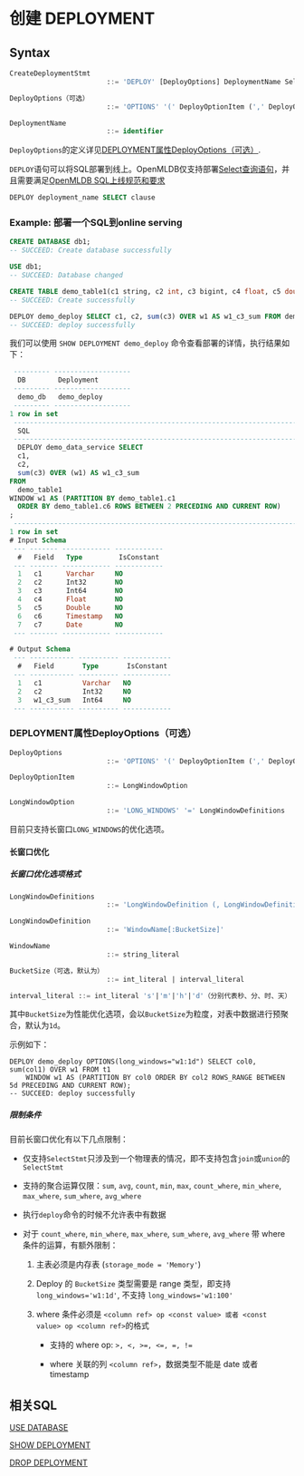 # 创建 DEPLOYMENT

## Syntax

```sql
CreateDeploymentStmt
						::= 'DEPLOY' [DeployOptions] DeploymentName SelectStmt

DeployOptions（可选）
						::= 'OPTIONS' '(' DeployOptionItem (',' DeployOptionItem)* ')'

DeploymentName
						::= identifier
```
`DeployOptions`的定义详见[DEPLOYMENT属性DeployOptions（可选）](#DEPLOYMENT属性DeployOptions（可选）).

`DEPLOY`语句可以将SQL部署到线上。OpenMLDB仅支持部署[Select查询语句](../dql/SELECT_STATEMENT.md)，并且需要满足[OpenMLDB SQL上线规范和要求](../deployment_manage/ONLINE_SERVING_REQUIREMENTS.md)

```SQL
DEPLOY deployment_name SELECT clause
```

### Example: 部署一个SQL到online serving

```sql
CREATE DATABASE db1;
-- SUCCEED: Create database successfully

USE db1;
-- SUCCEED: Database changed

CREATE TABLE demo_table1(c1 string, c2 int, c3 bigint, c4 float, c5 double, c6 timestamp, c7 date);
-- SUCCEED: Create successfully

DEPLOY demo_deploy SELECT c1, c2, sum(c3) OVER w1 AS w1_c3_sum FROM demo_table1 WINDOW w1 AS (PARTITION BY demo_table1.c1 ORDER BY demo_table1.c6 ROWS BETWEEN 2 PRECEDING AND CURRENT ROW);
-- SUCCEED: deploy successfully
```

我们可以使用 `SHOW DEPLOYMENT demo_deploy` 命令查看部署的详情，执行结果如下：

```sql
 --------- -------------------
  DB        Deployment
 --------- -------------------
  demo_db   demo_deploy
 --------- -------------------
1 row in set
 -----------------------------------------------------------------------------------------------------------------------------------------------------------------------------------------------------------------
  SQL
 -----------------------------------------------------------------------------------------------------------------------------------------------------------------------------------------------------------------
  DEPLOY demo_data_service SELECT
  c1,
  c2,
  sum(c3) OVER (w1) AS w1_c3_sum
FROM
  demo_table1
WINDOW w1 AS (PARTITION BY demo_table1.c1
  ORDER BY demo_table1.c6 ROWS BETWEEN 2 PRECEDING AND CURRENT ROW)
;
 -----------------------------------------------------------------------------------------------------------------------------------------------------------------------------------------------------------------
1 row in set
# Input Schema
 --- ------- ------------ ------------
  #   Field   Type         IsConstant
 --- ------- ------------ ------------
  1   c1      Varchar     NO
  2   c2      Int32       NO
  3   c3      Int64       NO
  4   c4      Float       NO
  5   c5      Double      NO
  6   c6      Timestamp   NO
  7   c7      Date        NO
 --- ------- ------------ ------------

# Output Schema
 --- ----------- ---------- ------------
  #   Field       Type       IsConstant
 --- ----------- ---------- ------------
  1   c1          Varchar   NO
  2   c2          Int32     NO
  3   w1_c3_sum   Int64     NO
 --- ----------- ---------- ------------ 
```


### DEPLOYMENT属性DeployOptions（可选）

```sql
DeployOptions
						::= 'OPTIONS' '(' DeployOptionItem (',' DeployOptionItem)* ')'

DeployOptionItem
						::= LongWindowOption

LongWindowOption
						::= 'LONG_WINDOWS' '=' LongWindowDefinitions
```
目前只支持长窗口`LONG_WINDOWS`的优化选项。

#### 长窗口优化
##### 长窗口优化选项格式
```sql
LongWindowDefinitions
						::= 'LongWindowDefinition (, LongWindowDefinition)*'

LongWindowDefinition
						::= 'WindowName[:BucketSize]'

WindowName
						::= string_literal

BucketSize（可选，默认为）
						::= int_literal | interval_literal

interval_literal ::= int_literal 's'|'m'|'h'|'d'（分别代表秒、分、时、天）
```
其中`BucketSize`为性能优化选项，会以`BucketSize`为粒度，对表中数据进行预聚合，默认为`1d`。

示例如下：
```sqlite
DEPLOY demo_deploy OPTIONS(long_windows="w1:1d") SELECT col0, sum(col1) OVER w1 FROM t1
    WINDOW w1 AS (PARTITION BY col0 ORDER BY col2 ROWS_RANGE BETWEEN 5d PRECEDING AND CURRENT ROW);
-- SUCCEED: deploy successfully
```

##### 限制条件

目前长窗口优化有以下几点限制：
- 仅支持`SelectStmt`只涉及到一个物理表的情况，即不支持包含`join`或`union`的`SelectStmt`

- 支持的聚合运算仅限：`sum`, `avg`, `count`, `min`, `max`, `count_where`, `min_where`, `max_where`, `sum_where`, `avg_where`

- 执行`deploy`命令的时候不允许表中有数据

- 对于 `count_where`, `min_where`, `max_where`, `sum_where`, `avg_where` 带 where 条件的运算，有额外限制：

  1. 主表必须是内存表 (`storage_mode = 'Memory'`)

  2. Deploy 的 `BucketSize` 类型需要是 range 类型，即支持 `long_windows='w1:1d'`, 不支持 `long_windows='w1:100'`

  3. where 条件必须是 `<column ref> op <const value> 或者 <const value> op <column ref>`的格式

     - 支持的 where op: `>, <, >=, <=, =, !=`

     - where 关联的列 `<column ref>`，数据类型不能是 date 或者 timestamp


## 相关SQL

[USE DATABASE](../ddl/USE_DATABASE_STATEMENT.md)

[SHOW DEPLOYMENT](../deployment_manage/SHOW_DEPLOYMENT.md)

[DROP DEPLOYMENT](../deployment_manage/DROP_DEPLOYMENT_STATEMENT.md)
